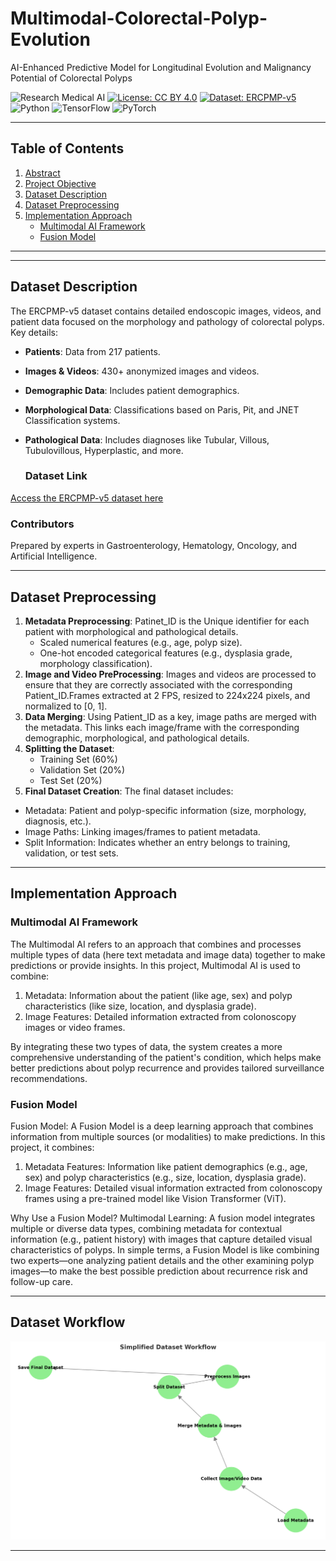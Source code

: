 # Multimodal-Colorectal-Polyp-Evolution
AI-Enhanced Predictive Model for Longitudinal Evolution and Malignancy Potential of Colorectal Polyps 

![Research Medical AI](https://img.shields.io/badge/Research-Medical%20AI-green.svg)
[![License: CC BY 4.0](https://img.shields.io/badge/License-CC%20BY%204.0-lightgrey.svg)](https://creativecommons.org/licenses/by/4.0/)
[![Dataset: ERCPMP-v5](https://img.shields.io/badge/Dataset-ERCPMP--v5-blue.svg)](https://data.mendeley.com/datasets/7grhw5tv7n/6/files/72cc0287-84ad-4ade-ae74-8e1e8b30c0a4)
![Python](https://img.shields.io/badge/Python-3.8%2B-blue.svg)
![TensorFlow](https://img.shields.io/badge/Framework-TensorFlow-orange.svg)
![PyTorch](https://img.shields.io/badge/Framework-PyTorch-red.svg)

---

## **Table of Contents**
1. [Abstract](#abstract)
2. [Project Objective](#project-objective)
3. [Dataset Description](#dataset-description)
4. [Dataset Preprocessing](#dataset-preprocessing)
5. [Implementation Approach](#implementation-approach)
   - [Multimodal AI Framework](#multimodal-ai-framework)
   - [Fusion Model](#fusion-model)

---
---

## **Dataset Description**
The ERCPMP-v5 dataset contains detailed endoscopic images, videos, and patient data focused on the morphology and pathology of colorectal polyps. Key details:

- **Patients**: Data from 217 patients.
- **Images & Videos**: 430+ anonymized images and videos.
- **Demographic Data**: Includes patient demographics.
- **Morphological Data**: Classifications based on Paris, Pit, and JNET Classification systems.
- **Pathological Data**: Includes diagnoses like Tubular, Villous, Tubulovillous, Hyperplastic, and more.

  ### **Dataset Link**
[Access the ERCPMP-v5 dataset here](https://data.mendeley.com/datasets/7grhw5tv7n/6/files/72cc0287-84ad-4ade-ae74-8e1e8b30c0a4)

### Contributors
Prepared by experts in Gastroenterology, Hematology, Oncology, and Artificial Intelligence.

---

## **Dataset Preprocessing**
1. **Metadata Preprocessing**: Patinet_ID is the Unique identifier for each patient with morphological and pathological details.
    - Scaled numerical features (e.g., age, polyp size).
    - One-hot encoded categorical features (e.g., dysplasia grade, morphology classification).
2. **Image and Video PreProcessing**: Images and videos are processed to ensure that they are correctly associated with the corresponding Patient_ID.Frames extracted at 2 FPS, resized to 224x224 pixels, and normalized to [0, 1].
3. **Data Merging**: Using Patient_ID as a key, image paths are merged with the metadata. This links each image/frame with the corresponding demographic, morphological, and pathological details.
4. **Splitting the Dataset**:
   - Training Set (60%)
   - Validation Set (20%)
   - Test Set (20%)
5. **Final Dataset Creation**: The final dataset includes:
- Metadata: Patient and polyp-specific information (size, morphology, diagnosis, etc.).
- Image Paths: Linking images/frames to patient metadata.
- Split Information: Indicates whether an entry belongs to training, validation, or test sets.

---

## **Implementation Approach**
### **Multimodal AI Framework**
The Multimodal AI refers to an approach that combines and processes multiple types of data (here text metadata and image data) together to make predictions or provide insights. In this project, Multimodal AI is used to combine:
1. Metadata: Information about the patient (like age, sex) and polyp characteristics (like size, location, and dysplasia grade).
2. Image Features: Detailed information extracted from colonoscopy images or video frames.

By integrating these two types of data, the system creates a more comprehensive understanding of the patient's condition, which helps make better predictions about polyp recurrence and provides tailored surveillance recommendations.


### **Fusion Model**
Fusion Model:
A Fusion Model is a deep learning approach that combines information from multiple sources (or modalities) to make predictions. In this project, it combines:
1. Metadata Features: Information like patient demographics (e.g., age, sex) and polyp characteristics (e.g., size, location, dysplasia grade).
2. Image Features: Detailed visual information extracted from colonoscopy frames using a pre-trained model like Vision Transformer (ViT).

Why Use a Fusion Model?
Multimodal Learning: A fusion model integrates multiple or diverse data types, combining metadata for contextual information (e.g., patient history) with images that capture detailed visual characteristics of polyps. In simple terms, a Fusion Model is like combining two experts—one analyzing patient details and the other examining polyp images—to make the best possible prediction about recurrence risk and follow-up care.

---

## **Dataset Workflow**
![Dataset Workflow](dataset_workflow.png)

---
